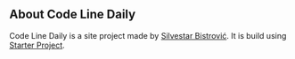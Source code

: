 ## About Code Line Daily

Code Line Daily is a site project made by [Silvestar Bistrović]. It is build using [Starter Project].

[Silvestar Bistrović]: https://www.silvestar.codes
[Starter Project]: https://www.silvestar.codes
